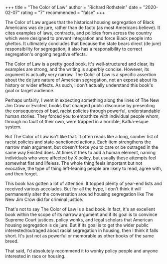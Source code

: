 +++
title = "The Color of Law"
author = "Richard Rothstein"
date = "2020-02-07"
rating = "7"
recommended = "false"
+++

The Color of Law argues that the historical housing segregation of Black Americans was de jure, rather than de facto (as most Americans believe). It cites examples of laws, contracts, and policies from across the country which were designed to prevent integration and force Black people into ghettos. It ultimately concludes that because the state bears direct (de jure) responsibility for segregation, it also has a responsibility to correct segregation's ongoing negative effects.

The Color of Law is a pretty good book. It's well-structured and clear, its examples are strong, and the writing is superbly concise. However, its argument is actually very narrow. The Color of Law is a specific assertion about the de jure nature of American segregation, not an exposé about its history or wider effects. As such, I don't actually understand this book's goal or target audience.

Perhaps unfairly, I went in expecting something along the lines of The New Jim Crow or Evicted, books that changed public discourse by presenting the consequences of bad, racist policies through powerful, understandable human stories. They forced you to empathize with individual people whom, through no fault of their own, were trapped in a horrible, Kafka-esque system.

But The Color of Law isn't like that. It often reads like a long, somber list of racist policies and state-sanctioned actions. Each item strengthens the narrow main argument, but doesn't force you to care or be outraged in the same way Evicted does. At times it tries to add a human element, naming individuals who were affected by X policy, but usually these attempts feel somewhat flat and lifeless. The whole thing feels important but not evocative, the type of thing left-leaning people are likely to read, agree with, and then forget. 

This book has gotten a lot of attention. It topped plenty of year-end lists and received various accolades. But for all the hype, I don't think it will permanently alter the conversation around housing segregation like The New Jim Crow did for criminal justice.

That's not to say The Color of Law is a bad book. In fact, it's an excellent book within the scope of its narrow argument and if its goal is to convince Supreme Court justices, policy wonks, and legal scholars that American housing segregation is de jure. But if its goal is to get the wider public interested/outraged about racial segregation in housing, then I think it falls short. It's just not as powerful or memorable as other books of the same breed.

That said, I'd absolutely recommend it to wonky policy people and anyone interested in race or housing.
